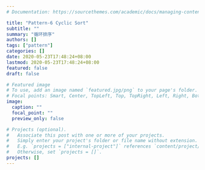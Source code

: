 ```yaml
---
# Documentation: https://sourcethemes.com/academic/docs/managing-content/

title: "Pattern-6 Cyclic Sort"
subtitle: ""
summary: "循环排序"
authors: []
tags: ["pattern"]
categories: []
date: 2020-05-23T17:48:24+08:00
lastmod: 2020-05-23T17:48:24+08:00
featured: false
draft: false

# Featured image
# To use, add an image named `featured.jpg/png` to your page's folder.
# Focal points: Smart, Center, TopLeft, Top, TopRight, Left, Right, BottomLeft, Bottom, BottomRight.
image:
  caption: ""
  focal_point: ""
  preview_only: false

# Projects (optional).
#   Associate this post with one or more of your projects.
#   Simply enter your project's folder or file name without extension.
#   E.g. `projects = ["internal-project"]` references `content/project/deep-learning/index.md`.
#   Otherwise, set `projects = []`.
projects: []
---
```

